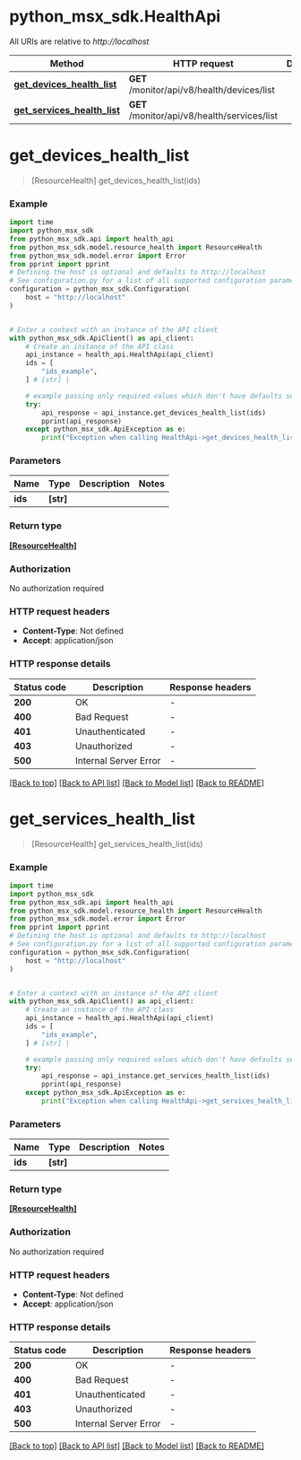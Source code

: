 # python_msx_sdk.HealthApi

All URIs are relative to *http://localhost*

Method | HTTP request | Description
------------- | ------------- | -------------
[**get_devices_health_list**](HealthApi.md#get_devices_health_list) | **GET** /monitor/api/v8/health/devices/list | 
[**get_services_health_list**](HealthApi.md#get_services_health_list) | **GET** /monitor/api/v8/health/services/list | 


# **get_devices_health_list**
> [ResourceHealth] get_devices_health_list(ids)



### Example

```python
import time
import python_msx_sdk
from python_msx_sdk.api import health_api
from python_msx_sdk.model.resource_health import ResourceHealth
from python_msx_sdk.model.error import Error
from pprint import pprint
# Defining the host is optional and defaults to http://localhost
# See configuration.py for a list of all supported configuration parameters.
configuration = python_msx_sdk.Configuration(
    host = "http://localhost"
)


# Enter a context with an instance of the API client
with python_msx_sdk.ApiClient() as api_client:
    # Create an instance of the API class
    api_instance = health_api.HealthApi(api_client)
    ids = [
        "ids_example",
    ] # [str] | 

    # example passing only required values which don't have defaults set
    try:
        api_response = api_instance.get_devices_health_list(ids)
        pprint(api_response)
    except python_msx_sdk.ApiException as e:
        print("Exception when calling HealthApi->get_devices_health_list: %s\n" % e)
```


### Parameters

Name | Type | Description  | Notes
------------- | ------------- | ------------- | -------------
 **ids** | **[str]**|  |

### Return type

[**[ResourceHealth]**](ResourceHealth.md)

### Authorization

No authorization required

### HTTP request headers

 - **Content-Type**: Not defined
 - **Accept**: application/json


### HTTP response details
| Status code | Description | Response headers |
|-------------|-------------|------------------|
**200** | OK |  -  |
**400** | Bad Request |  -  |
**401** | Unauthenticated |  -  |
**403** | Unauthorized |  -  |
**500** | Internal Server Error |  -  |

[[Back to top]](#) [[Back to API list]](../README.md#documentation-for-api-endpoints) [[Back to Model list]](../README.md#documentation-for-models) [[Back to README]](../README.md)

# **get_services_health_list**
> [ResourceHealth] get_services_health_list(ids)



### Example

```python
import time
import python_msx_sdk
from python_msx_sdk.api import health_api
from python_msx_sdk.model.resource_health import ResourceHealth
from python_msx_sdk.model.error import Error
from pprint import pprint
# Defining the host is optional and defaults to http://localhost
# See configuration.py for a list of all supported configuration parameters.
configuration = python_msx_sdk.Configuration(
    host = "http://localhost"
)


# Enter a context with an instance of the API client
with python_msx_sdk.ApiClient() as api_client:
    # Create an instance of the API class
    api_instance = health_api.HealthApi(api_client)
    ids = [
        "ids_example",
    ] # [str] | 

    # example passing only required values which don't have defaults set
    try:
        api_response = api_instance.get_services_health_list(ids)
        pprint(api_response)
    except python_msx_sdk.ApiException as e:
        print("Exception when calling HealthApi->get_services_health_list: %s\n" % e)
```


### Parameters

Name | Type | Description  | Notes
------------- | ------------- | ------------- | -------------
 **ids** | **[str]**|  |

### Return type

[**[ResourceHealth]**](ResourceHealth.md)

### Authorization

No authorization required

### HTTP request headers

 - **Content-Type**: Not defined
 - **Accept**: application/json


### HTTP response details
| Status code | Description | Response headers |
|-------------|-------------|------------------|
**200** | OK |  -  |
**400** | Bad Request |  -  |
**401** | Unauthenticated |  -  |
**403** | Unauthorized |  -  |
**500** | Internal Server Error |  -  |

[[Back to top]](#) [[Back to API list]](../README.md#documentation-for-api-endpoints) [[Back to Model list]](../README.md#documentation-for-models) [[Back to README]](../README.md)


